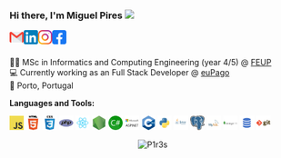 ### Hi there, I'm Miguel Pires <img src="https://media.giphy.com/media/hvRJCLFzcasrR4ia7z/giphy.gif" width="25px">

<a href="mailto:mrpires92@gmail.com">
  <img align="left" alt="Miguel Pires | Gmail" width="25px" src="https://raw.githubusercontent.com/P1r3s/P1r3s/master/assets/gmail.svg" />
</a>
<a href="https://www.linkedin.com/in/miguelrpires/" target="_blank">
  <img align="left" alt="Miguel's LinkedIN" width="25px" src="https://raw.githubusercontent.com/P1r3s/P1r3s/master/assets/linkedin.svg" />
</a>
<a href="https://www.instagram.com/miguel_p/" target="_blank">
  <img align="left" alt="Miguel's Instagram" width="25px" src="https://raw.githubusercontent.com/P1r3s/P1r3s/master/assets/instagram.svg" />
</a>
<a href="https://www.facebook.com/miguel.pix/" target="_blank">
  <img align="left" alt="Miguel's Facebook" width="25px" src="https://raw.githubusercontent.com/P1r3s/P1r3s/master/assets/facebook.svg" />
</a>  

<br/>
<br/>

👨‍🎓 MSc in Informatics and Computing Engineering (year 4/5) @ [FEUP](https://sigarra.up.pt/feup/pt/web_page.inicial)  
💻 Currently working as an Full Stack Developer @ [euPago](https://www.eupago.pt/)  
📍 Porto, Portugal  

**Languages and Tools:**  

<code><img height="25" src="https://raw.githubusercontent.com/github/explore/80688e429a7d4ef2fca1e82350fe8e3517d3494d/topics/javascript/javascript.png"></code>
<code><img height="25" src="https://raw.githubusercontent.com/github/explore/80688e429a7d4ef2fca1e82350fe8e3517d3494d/topics/html/html.png"></code>
<code><img height="25" src="https://raw.githubusercontent.com/github/explore/80688e429a7d4ef2fca1e82350fe8e3517d3494d/topics/css/css.png"></code>
<code><img height="25" src="https://raw.githubusercontent.com/github/explore/80688e429a7d4ef2fca1e82350fe8e3517d3494d/topics/php/php.png"></code>
<code><img height="25" src="https://raw.githubusercontent.com/github/explore/80688e429a7d4ef2fca1e82350fe8e3517d3494d/topics/react/react.png"></code>
<code><img height="25" src="https://raw.githubusercontent.com/github/explore/80688e429a7d4ef2fca1e82350fe8e3517d3494d/topics/nodejs/nodejs.png"></code>
<code><img height="25" src="https://raw.githubusercontent.com/github/explore/80688e429a7d4ef2fca1e82350fe8e3517d3494d/topics/csharp/csharp.png"></code>
<code><img height="25" src="https://raw.githubusercontent.com/github/explore/80688e429a7d4ef2fca1e82350fe8e3517d3494d/topics/aspnet/aspnet.png"></code>
<code><img height="25" src="https://raw.githubusercontent.com/github/explore/80688e429a7d4ef2fca1e82350fe8e3517d3494d/topics/cpp/cpp.png"></code>
<code><img height="25" src="https://raw.githubusercontent.com/github/explore/80688e429a7d4ef2fca1e82350fe8e3517d3494d/topics/python/python.png"></code>
<code><img height="25" src="https://raw.githubusercontent.com/github/explore/80688e429a7d4ef2fca1e82350fe8e3517d3494d/topics/java/java.png"></code>
<code><img height="25" src="https://raw.githubusercontent.com/github/explore/80688e429a7d4ef2fca1e82350fe8e3517d3494d/topics/postgresql/postgresql.png"></code>
<code><img height="25" src="https://raw.githubusercontent.com/github/explore/80688e429a7d4ef2fca1e82350fe8e3517d3494d/topics/mysql/mysql.png"></code>
<code><img height="25" src="https://raw.githubusercontent.com/github/explore/80688e429a7d4ef2fca1e82350fe8e3517d3494d/topics/mongodb/mongodb.png"></code>
<code><img height="25" src="https://raw.githubusercontent.com/github/explore/80688e429a7d4ef2fca1e82350fe8e3517d3494d/topics/sql/sql.png"></code>
<code><img height="25" src="https://raw.githubusercontent.com/github/explore/80688e429a7d4ef2fca1e82350fe8e3517d3494d/topics/git/git.png"></code>

<p align="center"> <img src="https://github-readme-stats.vercel.app/api?username=P1r3s&show_icons=true&hide_border=true&count_private=true&include_all_commits=true&theme=gotham" alt="P1r3s" />  

<!--
**P1r3s/P1r3s** is a ✨ _special_ ✨ repository because its `README.md` (this file) appears on your GitHub profile.

[![Readme Card](https://github-readme-stats.vercel.app/api/pin/?username=anuraghazra&repo=github-readme-stats&theme=gotham)](https://github.com/anuraghazra/github-readme-stats)

Here are some ideas to get you started:

- 🔭 I’m currently working on ...
- 🌱 I’m currently learning ...
- 👯 I’m looking to collaborate on ...
- 🤔 I’m looking for help with ...
- 💬 Ask me about ...
- 📫 How to reach me: ...
- 😄 Pronouns: ...
- ⚡ Fun fact: ...
-->
